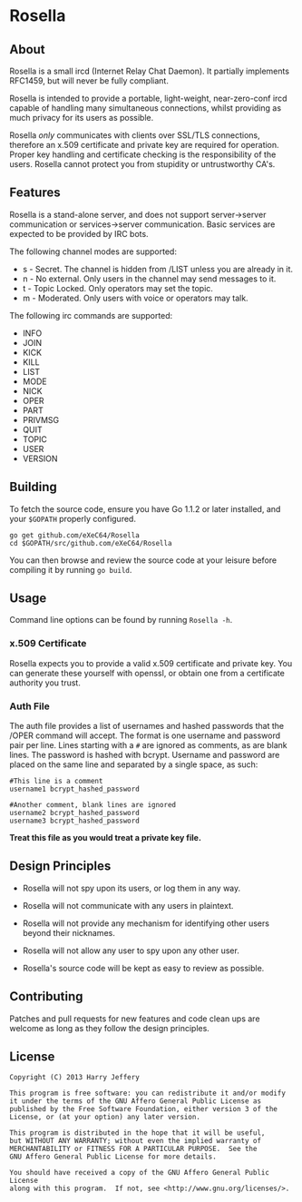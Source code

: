 Rosella
=======

About
-----
Rosella is a small ircd (Internet Relay Chat Daemon).
It partially implements RFC1459, but will never be fully compliant.

Rosella is intended to provide a portable, light-weight, near-zero-conf
ircd capable of handling many simultaneous connections, whilst providing
as much privacy for its users as possible.

Rosella *only* communicates with clients over SSL/TLS connections, therefore an
x.509 certificate and private key are required for operation. Proper key
handling and certificate checking is the responsibility of the users. Rosella
cannot protect you from stupidity or untrustworthy CA's.

Features
--------

Rosella is a stand-alone server, and does not support server→server
communication or services→server communication. Basic services are expected to
be provided by IRC bots.

The following channel modes are supported:

* s - Secret. The channel is hidden from /LIST unless you are already in it.
* n - No external. Only users in the channel may send messages to it.
* t - Topic Locked. Only operators may set the topic.
* m - Moderated. Only users with voice or operators may talk.

The following irc commands are supported:

* INFO
* JOIN
* KICK
* KILL
* LIST
* MODE
* NICK
* OPER
* PART
* PRIVMSG
* QUIT
* TOPIC
* USER
* VERSION

Building
--------

To fetch the source code, ensure you have Go 1.1.2 or later installed, and your
`$GOPATH` properly configured.
~~~
go get github.com/eXeC64/Rosella
cd $GOPATH/src/github.com/eXeC64/Rosella
~~~

You can then browse and review the source code at your leisure before compiling
it by running `go build`.

Usage
-----
Command line options can be found by running `Rosella -h`.

### x.509 Certificate ###
Rosella expects you to provide a valid x.509 certificate and private key.
You can generate these yourself with openssl, or obtain one from a certificate
authority you trust.

### Auth File ###
The auth file provides a list of usernames and hashed passwords that the /OPER
command will accept. The format is one username and password pair per line.
Lines starting with a `#` are ignored as comments, as are blank lines. The
password is hashed with bcrypt. Username and password are placed on the same
line and separated by a single space, as such:

    #This line is a comment
    username1 bcrypt_hashed_password

    #Another comment, blank lines are ignored
    username2 bcrypt_hashed_password
    username3 bcrypt_hashed_password

**Treat this file as you would treat a private key file.**

Design Principles
-----------------

* Rosella will not spy upon its users, or log them in any way.

* Rosella will not communicate with any users in plaintext.

* Rosella will not provide any mechanism for identifying other users beyond
  their nicknames.

* Rosella will not allow any user to spy upon any other user.

* Rosella's source code will be kept as easy to review as possible.

Contributing
------------

Patches and pull requests for new features and code clean ups are welcome as
long as they follow the design principles.

License
-------

    Copyright (C) 2013 Harry Jeffery

    This program is free software: you can redistribute it and/or modify
    it under the terms of the GNU Affero General Public License as
    published by the Free Software Foundation, either version 3 of the
    License, or (at your option) any later version.

    This program is distributed in the hope that it will be useful,
    but WITHOUT ANY WARRANTY; without even the implied warranty of
    MERCHANTABILITY or FITNESS FOR A PARTICULAR PURPOSE.  See the
    GNU Affero General Public License for more details.

    You should have received a copy of the GNU Affero General Public License
    along with this program.  If not, see <http://www.gnu.org/licenses/>.
